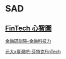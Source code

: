 # SAD
## [FinTech 心智圖](https://gitmind.com/app/docs/mm8pqc20)

[金融研訓院-金融科技力](https://www.youtube.com/playlist?list=PL9NZYNTi48oAD6_uj2aNLK4zFmpKZ5sxj)

[元大x臺灣吧-芬特克FinTech](https://www.youtube.com/playlist?list=PLwItru4bLdHwihIV5YVl6IMrkkn2xOzGN)
